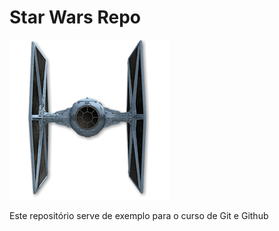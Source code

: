 ﻿# Star Wars Repo

![TIE Fighter](./tiefighter.png)

Este repositório serve de exemplo para o curso de Git e Github
